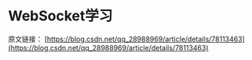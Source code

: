 # WebSocket学习

原文链接： [https://blog.csdn.net/qq_28988969/article/details/78113463](https://blog.csdn.net/qq_28988969/article/details/78113463)
